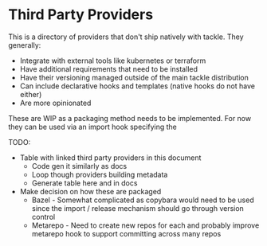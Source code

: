 # Third Party Providers 

This is a directory of providers that don't ship natively with tackle. They generally:

- Integrate with external tools like kubernetes or terraform
- Have additional requirements that need to be installed
- Have their versioning managed outside of the main tackle distribution 
- Can include declarative hooks and templates (native hooks do not have either)
- Are more opinionated 

These are WIP as a packaging method needs to be implemented. For now they can be used via an import hook specifying the 


TODO:

- Table with linked third party providers in this document 
  - Code gen it similarly as docs
  - Loop though providers building metadata 
  - Generate table here and in docs 
- Make decision on how these are packaged 
  - Bazel - Somewhat complicated as copybara would need to be used since the import / release mechanism should go through version control 
  - Metarepo - Need to create new repos for each and probably improve metarepo hook to support committing across many repos 
